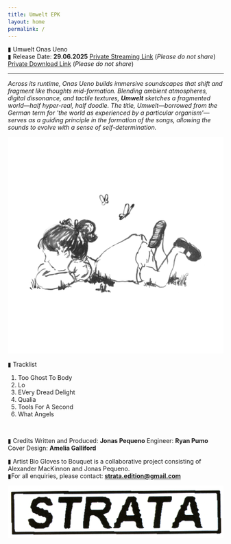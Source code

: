 ```yaml
---
title: Umwelt EPK
layout: home
permalink: /
---
```


▮ Umwelt
Onas Ueno
<br>
▮ Release Date: **29.06.2025**
[Private Streaming Link](https://on.soundcloud.com/4Cv8n7n5JwtJ15Ex7) (*Please do not share*)
[Private Download Link](https://drive.google.com/drive/folders/1FIs8TBnxo_RsFuXn9e8zvKQpqvLfNhaX?usp=sharing) (*Please do not share*)
<br>

---
  
*Across its runtime, Onas Ueno builds immersive soundscapes that shift and fragment like thoughts mid-formation. Blending ambient atmospheres, digital dissonance, and tactile textures, **Umwelt** sketches a fragmented world—half hyper-real, half doodle. The title, Umwelt—borrowed from the German term for 'the world as experienced by a particular organism'—serves as a guiding principle in the formation of the songs, allowing the sounds to evolve with a sense of self-determination.*

<img src="UmweltCover.jpg" alt="Umwelt Cover" class="centered-image">
  
▮ Tracklist
1. Too Ghost To Body
2. Lo
3. EVery Dread Delight
4. Qualia
5. Tools For A Second
6. What Angels

<br>
  
▮ Credits
Written and Produced: **Jonas Pequeno**
Engineer: **Ryan Pumo**
Cover Design: **Amelia Galliford**
<br>
  
▮ Artist Bio
Gloves to Bouquet is a collaborative project consisting of Alexander MacKinnon and Jonas Pequeno.
<br>
▮For all enquiries, please contact: **strata.edition@gmail.com**
<br>


<img src="BWLogo_.png" alt="Strata Logo" class="centered-logo">
